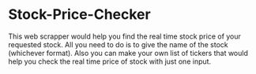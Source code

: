# Stock-Price-Checker

This web scrapper would help you find the real time stock price of your requested stock.
All you need to do is to give the name of the stock (whichever format).
Also you can make your own list of tickers that would help you check the real time price of stock with just one input.
